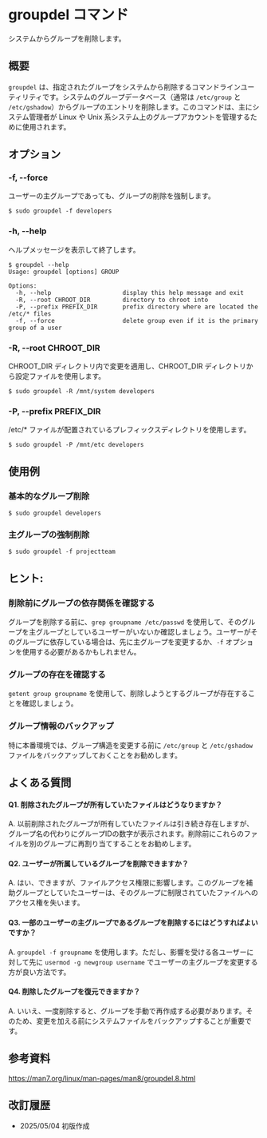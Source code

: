 # groupdel コマンド

システムからグループを削除します。

## 概要

`groupdel` は、指定されたグループをシステムから削除するコマンドラインユーティリティです。システムのグループデータベース（通常は `/etc/group` と `/etc/gshadow`）からグループのエントリを削除します。このコマンドは、主にシステム管理者が Linux や Unix 系システム上のグループアカウントを管理するために使用されます。

## オプション

### **-f, --force**

ユーザーの主グループであっても、グループの削除を強制します。

```console
$ sudo groupdel -f developers
```

### **-h, --help**

ヘルプメッセージを表示して終了します。

```console
$ groupdel --help
Usage: groupdel [options] GROUP

Options:
  -h, --help                    display this help message and exit
  -R, --root CHROOT_DIR         directory to chroot into
  -P, --prefix PREFIX_DIR       prefix directory where are located the /etc/* files
  -f, --force                   delete group even if it is the primary group of a user
```

### **-R, --root CHROOT_DIR**

CHROOT_DIR ディレクトリ内で変更を適用し、CHROOT_DIR ディレクトリから設定ファイルを使用します。

```console
$ sudo groupdel -R /mnt/system developers
```

### **-P, --prefix PREFIX_DIR**

/etc/* ファイルが配置されているプレフィックスディレクトリを使用します。

```console
$ sudo groupdel -P /mnt/etc developers
```

## 使用例

### 基本的なグループ削除

```console
$ sudo groupdel developers
```

### 主グループの強制削除

```console
$ sudo groupdel -f projectteam
```

## ヒント:

### 削除前にグループの依存関係を確認する

グループを削除する前に、`grep groupname /etc/passwd` を使用して、そのグループを主グループとしているユーザーがいないか確認しましょう。ユーザーがそのグループに依存している場合は、先に主グループを変更するか、`-f` オプションを使用する必要があるかもしれません。

### グループの存在を確認する

`getent group groupname` を使用して、削除しようとするグループが存在することを確認しましょう。

### グループ情報のバックアップ

特に本番環境では、グループ構造を変更する前に `/etc/group` と `/etc/gshadow` ファイルをバックアップしておくことをお勧めします。

## よくある質問

#### Q1. 削除されたグループが所有していたファイルはどうなりますか？
A. 以前削除されたグループが所有していたファイルは引き続き存在しますが、グループ名の代わりにグループIDの数字が表示されます。削除前にこれらのファイルを別のグループに再割り当てすることをお勧めします。

#### Q2. ユーザーが所属しているグループを削除できますか？
A. はい、できますが、ファイルアクセス権限に影響します。このグループを補助グループとしていたユーザーは、そのグループに制限されていたファイルへのアクセス権を失います。

#### Q3. 一部のユーザーの主グループであるグループを削除するにはどうすればよいですか？
A. `groupdel -f groupname` を使用します。ただし、影響を受ける各ユーザーに対して先に `usermod -g newgroup username` でユーザーの主グループを変更する方が良い方法です。

#### Q4. 削除したグループを復元できますか？
A. いいえ、一度削除すると、グループを手動で再作成する必要があります。そのため、変更を加える前にシステムファイルをバックアップすることが重要です。

## 参考資料

https://man7.org/linux/man-pages/man8/groupdel.8.html

## 改訂履歴

- 2025/05/04 初版作成